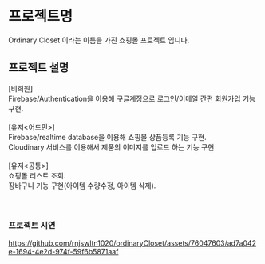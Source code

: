 # 프로젝트명
Ordinary Closet 이라는 이름을 가진 쇼핑몰 프로젝트 입니다.
<br/>
## 프로젝트 설명
[비회원] <br/>
Firebase/Authentication을 이용해 구글계정으로 로그인/이메일 간편 회원가입 기능 구현.<br/><br/>
[유저<어드민>]<br/>
Firebase/realtime database을 이용해 쇼핑몰 상품등록 기능 구현.<br/>
Cloudinary 서비스를 이용해서 제품의 이미지를 업로드 하는 기능 구현<br/><br/>
[유저<공통>]<br/>
쇼핑몰 리스트 조회.<br/>
장바구니 기능 구현(아이템 수량수정, 아이템 삭제).<br/><br/>
<br/>
### 프로젝트 시연
https://github.com/rnjswltn1020/ordinaryCloset/assets/76047603/ad7a042e-1694-4e2d-974f-59f6b5871aaf



